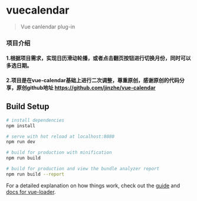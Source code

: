 # vuecalendar

> Vue canlendar plug-in

### 项目介绍

#### 1.根据项目需求，实现日历滑动轮播，或者点击翻页按钮进行切换月份，同时可以多选日期。

#### 2.项目是在vue-calendar基础上进行二次调整，尊重原创，感谢原创的代码分享，原创github地址 https://github.com/jinzhe/vue-calendar


## Build Setup

``` bash
# install dependencies
npm install

# serve with hot reload at localhost:8080
npm run dev

# build for production with minification
npm run build

# build for production and view the bundle analyzer report
npm run build --report
```

For a detailed explanation on how things work, check out the [guide](http://vuejs-templates.github.io/webpack/) and [docs for vue-loader](http://vuejs.github.io/vue-loader).
